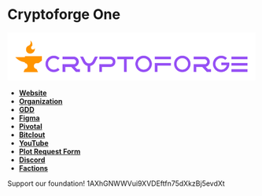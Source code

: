 # Cryptoforge One
![](cryptoforge.png)

- __[Website](https://cryptoforge.org)__
- __[Organization](https://en.wikipedia.org/wiki/Decentralized_autonomous_organization)__
- __[GDD](https://docs.google.com/document/d/1VxosEcPRvGfpERgNLHJQg9QJElBn3ohaRKhY4YpBldM/edit?usp=sharing)__ 
- __[Figma](https://www.figma.com/file/0JSTL9QUQYnMP3wUOS5v2p/The-New-World-Also-The-Old-World?node-id=0%3A1)__ 
- __[Pivotal](https://www.pivotaltracker.com/projects/2362718)__
- __[Bitclout](https://www.bitclout.com/u/satoshicasino)__ 
- __[YouTube](https://www.youtube.com/channel/UCnDXm6ayZkAShEbS72D1dxw)__ 
- __[Plot Request Form](https://form.jotform.com/211406357662151)__ 
- __[Discord](http://discord.gg/qPQj8qH)__ 
- __[Factions](https://masterofconquest.com.s3.amazonaws.com/MastersOfConquestFactions-1.0.pdf)__ 


Support our foundation!
1AXhGNWWVui9XVDEftfn75dXkzBj5evdXt